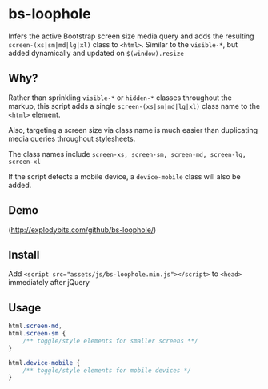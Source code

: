 # bs-loophole
Infers the active Bootstrap screen size media query and adds the resulting `screen-(xs|sm|md|lg|xl)` class to `<html>`. Similar to the `visible-*`, but added dynamically and updated on `$(window).resize`

## Why?
Rather than sprinkling `visible-*` or `hidden-*` classes throughout the markup, this
script adds a single `screen-(xs|sm|md|lg|xl)` class name to the `<html>` element.

Also, targeting a screen size via class name is much easier than duplicating media queries
throughout stylesheets.

The class names include `screen-xs, screen-sm, screen-md, screen-lg, screen-xl`

If the script detects a mobile device, a `device-mobile` class will 
also be added.

## Demo
(http://explodybits.com/github/bs-loophole/)

## Install
Add `<script src="assets/js/bs-loophole.min.js"></script>` to `<head>` immediately after jQuery

## Usage
```css
html.screen-md,
html.screen-sm { 
    /** toggle/style elements for smaller screens **/ 
}

html.device-mobile {
    /** toggle/style elements for mobile devices */
}
```

